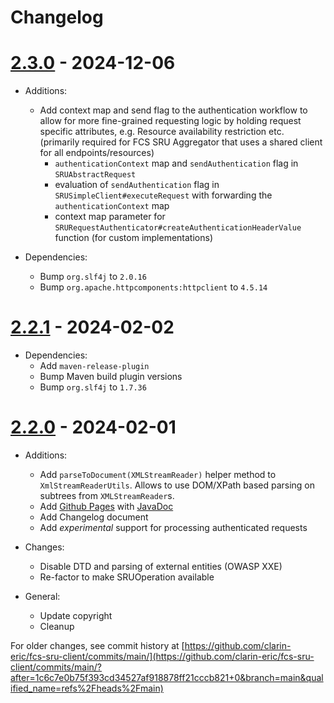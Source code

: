 # Changelog

# [2.3.0](https://github.com/clarin-eric/fcs-sru-client/releases/tag/SRUClient-2.3.0) - 2024-12-06

- Additions:
  - Add context map and send flag to the authentication workflow to allow for more fine-grained requesting logic by holding request specific attributes, e.g. Resource availability restriction etc.  
    (primarily required for FCS SRU Aggregator that uses a shared client for all endpoints/resources)
    - `authenticationContext` map and `sendAuthentication` flag in `SRUAbstractRequest`
    - evaluation of `sendAuthentication` flag in `SRUSimpleClient#executeRequest` with forwarding the `authenticationContext` map
    - context map parameter for `SRURequestAuthenticator#createAuthenticationHeaderValue` function (for custom implementations)

- Dependencies:
  - Bump `org.slf4j` to `2.0.16`
  - Bump `org.apache.httpcomponents:httpclient` to `4.5.14`

# [2.2.1](https://github.com/clarin-eric/fcs-sru-client/releases/tag/SRUClient-2.2.1) - 2024-02-02

- Dependencies:
  - Add `maven-release-plugin`
  - Bump Maven build plugin versions
  - Bump `org.slf4j` to `1.7.36`

# [2.2.0](https://github.com/clarin-eric/fcs-sru-client/releases/tag/SRUClient-2.2.0) - 2024-02-01

- Additions:
  - Add `parseToDocument(XMLStreamReader)` helper method to `XmlStreamReaderUtils`.
    Allows to use DOM/XPath based parsing on subtrees from `XMLStreamReader`s.
  - Add [Github Pages](https://clarin-eric.github.io/fcs-sru-client/) with [JavaDoc](https://clarin-eric.github.io/fcs-sru-client/project-reports.html)
  - Add Changelog document

  * Add _experimental_ support for processing authenticated requests

- Changes:
  - Disable DTD and parsing of external entities (OWASP XXE)
  - Re-factor to make SRUOperation available

- General:
  - Update copyright
  - Cleanup


For older changes, see commit history at [https://github.com/clarin-eric/fcs-sru-client/commits/main/](https://github.com/clarin-eric/fcs-sru-client/commits/main/?after=1c6c7e0b75f393cd34527af918878ff21cccb821+0&branch=main&qualified_name=refs%2Fheads%2Fmain)
